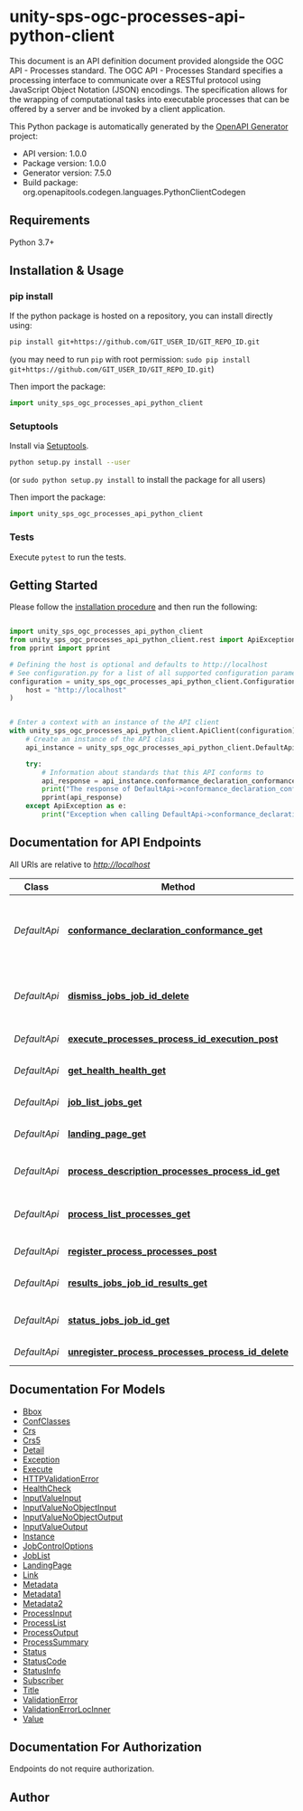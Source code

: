 # unity-sps-ogc-processes-api-python-client

This document is an API definition document provided alongside the OGC API - Processes standard. The OGC API - Processes Standard specifies a processing interface to communicate over a RESTful protocol using JavaScript Object Notation (JSON) encodings. The specification allows for the wrapping of computational tasks into executable processes that can be offered by a server and be invoked by a client application.

This Python package is automatically generated by the [OpenAPI Generator](https://openapi-generator.tech) project:

- API version: 1.0.0
- Package version: 1.0.0
- Generator version: 7.5.0
- Build package: org.openapitools.codegen.languages.PythonClientCodegen

## Requirements

Python 3.7+

## Installation & Usage

### pip install

If the python package is hosted on a repository, you can install directly using:

```sh
pip install git+https://github.com/GIT_USER_ID/GIT_REPO_ID.git
```

(you may need to run `pip` with root permission: `sudo pip install git+https://github.com/GIT_USER_ID/GIT_REPO_ID.git`)

Then import the package:

```python
import unity_sps_ogc_processes_api_python_client
```

### Setuptools

Install via [Setuptools](http://pypi.python.org/pypi/setuptools).

```sh
python setup.py install --user
```

(or `sudo python setup.py install` to install the package for all users)

Then import the package:

```python
import unity_sps_ogc_processes_api_python_client
```

### Tests

Execute `pytest` to run the tests.

## Getting Started

Please follow the [installation procedure](#installation--usage) and then run the following:

```python

import unity_sps_ogc_processes_api_python_client
from unity_sps_ogc_processes_api_python_client.rest import ApiException
from pprint import pprint

# Defining the host is optional and defaults to http://localhost
# See configuration.py for a list of all supported configuration parameters.
configuration = unity_sps_ogc_processes_api_python_client.Configuration(
    host = "http://localhost"
)


# Enter a context with an instance of the API client
with unity_sps_ogc_processes_api_python_client.ApiClient(configuration) as api_client:
    # Create an instance of the API class
    api_instance = unity_sps_ogc_processes_api_python_client.DefaultApi(api_client)

    try:
        # Information about standards that this API conforms to
        api_response = api_instance.conformance_declaration_conformance_get()
        print("The response of DefaultApi->conformance_declaration_conformance_get:\n")
        pprint(api_response)
    except ApiException as e:
        print("Exception when calling DefaultApi->conformance_declaration_conformance_get: %s\n" % e)

```

## Documentation for API Endpoints

All URIs are relative to *<http://localhost>*

Class | Method | HTTP request | Description
------------ | ------------- | ------------- | -------------
*DefaultApi* | [**conformance_declaration_conformance_get**](docs/DefaultApi.md#conformance_declaration_conformance_get) | **GET** /conformance | Information about standards that this API conforms to
*DefaultApi* | [**dismiss_jobs_job_id_delete**](docs/DefaultApi.md#dismiss_jobs_job_id_delete) | **DELETE** /jobs/{job_id} | Cancel a job execution, remove a finished job
*DefaultApi* | [**execute_processes_process_id_execution_post**](docs/DefaultApi.md#execute_processes_process_id_execution_post) | **POST** /processes/{process_id}/execution | Execute a process
*DefaultApi* | [**get_health_health_get**](docs/DefaultApi.md#get_health_health_get) | **GET** /health | Perform a Health Check
*DefaultApi* | [**job_list_jobs_get**](docs/DefaultApi.md#job_list_jobs_get) | **GET** /jobs | Retrieve the list of jobs
*DefaultApi* | [**landing_page_get**](docs/DefaultApi.md#landing_page_get) | **GET** / | Landing page of this API
*DefaultApi* | [**process_description_processes_process_id_get**](docs/DefaultApi.md#process_description_processes_process_id_get) | **GET** /processes/{process_id} | Retrieve a process description
*DefaultApi* | [**process_list_processes_get**](docs/DefaultApi.md#process_list_processes_get) | **GET** /processes | Retrieve the list of available processes
*DefaultApi* | [**register_process_processes_post**](docs/DefaultApi.md#register_process_processes_post) | **POST** /processes | Register a process
*DefaultApi* | [**results_jobs_job_id_results_get**](docs/DefaultApi.md#results_jobs_job_id_results_get) | **GET** /jobs/{job_id}/results | Retrieve the result(s) of a job
*DefaultApi* | [**status_jobs_job_id_get**](docs/DefaultApi.md#status_jobs_job_id_get) | **GET** /jobs/{job_id} | Retrieve the status of a job
*DefaultApi* | [**unregister_process_processes_process_id_delete**](docs/DefaultApi.md#unregister_process_processes_process_id_delete) | **DELETE** /processes/{process_id} | Unregister a process

## Documentation For Models

- [Bbox](docs/Bbox.md)
- [ConfClasses](docs/ConfClasses.md)
- [Crs](docs/Crs.md)
- [Crs5](docs/Crs5.md)
- [Detail](docs/Detail.md)
- [Exception](docs/Exception.md)
- [Execute](docs/Execute.md)
- [HTTPValidationError](docs/HTTPValidationError.md)
- [HealthCheck](docs/HealthCheck.md)
- [InputValueInput](docs/InputValueInput.md)
- [InputValueNoObjectInput](docs/InputValueNoObjectInput.md)
- [InputValueNoObjectOutput](docs/InputValueNoObjectOutput.md)
- [InputValueOutput](docs/InputValueOutput.md)
- [Instance](docs/Instance.md)
- [JobControlOptions](docs/JobControlOptions.md)
- [JobList](docs/JobList.md)
- [LandingPage](docs/LandingPage.md)
- [Link](docs/Link.md)
- [Metadata](docs/Metadata.md)
- [Metadata1](docs/Metadata1.md)
- [Metadata2](docs/Metadata2.md)
- [ProcessInput](docs/ProcessInput.md)
- [ProcessList](docs/ProcessList.md)
- [ProcessOutput](docs/ProcessOutput.md)
- [ProcessSummary](docs/ProcessSummary.md)
- [Status](docs/Status.md)
- [StatusCode](docs/StatusCode.md)
- [StatusInfo](docs/StatusInfo.md)
- [Subscriber](docs/Subscriber.md)
- [Title](docs/Title.md)
- [ValidationError](docs/ValidationError.md)
- [ValidationErrorLocInner](docs/ValidationErrorLocInner.md)
- [Value](docs/Value.md)

<a id="documentation-for-authorization"></a>

## Documentation For Authorization

Endpoints do not require authorization.

## Author
